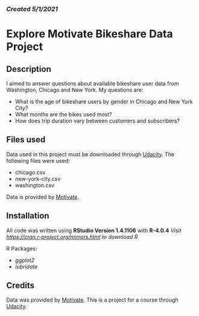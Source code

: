 
### _Created 5/1/2021_

# Explore Motivate Bikeshare Data Project

## Description
I aimed to answer questions about available bikeshare user data from Washington, Chicago and New York.
My questions are:
- What is the age of bikeshare users by gender in Chicago and New York City?
- What months are the bikes used most?
- How does trip duration vary between customers and subscribers?

## Files used
Data used in this project must be downloaded through [Udacity](https://www.udacity.com/).
The following files were used:
- chicago.csv
- new-york-city.csv
- washington.csv

Data is provided by [Motivate](https://www.motivateco.com/).

## Installation
All code was written using **RStudio Version 1.4.1106** with **R-4.0.4**
_Visit https://cran.r-project.org/mirrors.html to download R_

R Packages:
* _ggplot2_
* _lubridate_

## Credits
Data was provided by [Motivate](https://www.motivateco.com/).
This is a project for a course through [Udacity](https://www.udacity.com/).
